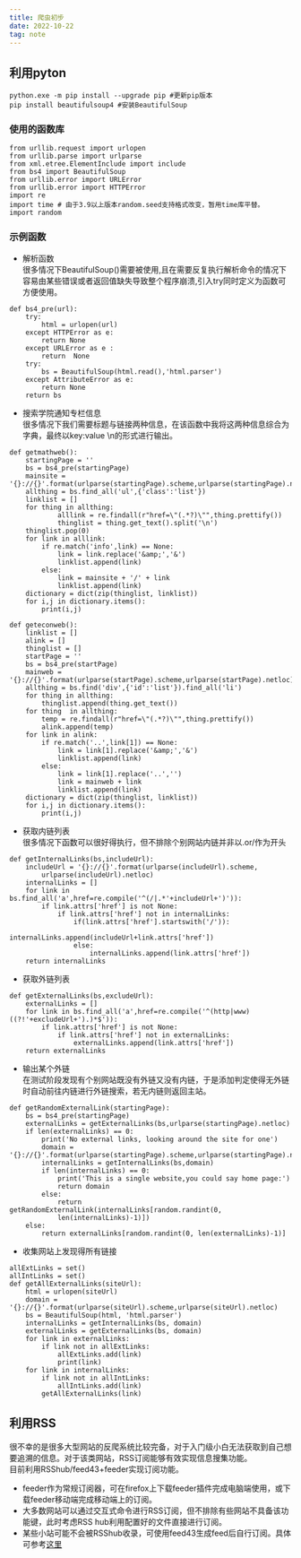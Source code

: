 ```yaml
---
title: 爬虫初步
date: 2022-10-22
tag: note
---
```

## 利用pyton
```
python.exe -m pip install --upgrade pip #更新pip版本
pip install beautifulsoup4 #安装BeautifulSoup
```
### 使用的函数库
```
from urllib.request import urlopen
from urllib.parse import urlparse
from xml.etree.ElementInclude import include
from bs4 import BeautifulSoup 
from urllib.error import URLError
from urllib.error import HTTPError
import re
import time # 由于3.9以上版本random.seed支持格式改变，暂用time库平替。
import random
```
### 示例函数
* 解析函数    
        很多情况下BeautifulSoup()需要被使用,且在需要反复执行解析命令的情况下容易由某些错误或者返回值缺失导致整个程序崩溃,引入try同时定义为函数可方便使用。
```
def bs4_pre(url):
    try:
        html = urlopen(url)
    except HTTPError as e:
        return None
    except URLError as e :
        return  None
    try:
        bs = BeautifulSoup(html.read(),'html.parser')
    except AttributeError as e:
        return None
    return bs
```
* 搜索学院通知专栏信息    
        很多情况下我们需要标题与链接两种信息，在该函数中我将这两种信息综合为字典，最终以key:value \n的形式进行输出。
```
def getmathweb():
    startingPage = ''
    bs = bs4_pre(startingPage)
    mainsite = '{}://{}'.format(urlparse(startingPage).scheme,urlparse(startingPage).netloc)
    allthing = bs.find_all('ul',{'class':'list'})
    linklist = []
    for thing in allthing:
            alllink = re.findall(r"href=\"(.*?)\"",thing.prettify())
            thinglist = thing.get_text().split('\n')	
    thinglist.pop(0)
    for link in alllink:
        if re.match('info',link) == None:
            link = link.replace('&amp;','&')
            linklist.append(link)
        else:
            link = mainsite + '/' + link
            linklist.append(link)
    dictionary = dict(zip(thinglist, linklist))
    for i,j in dictionary.items():
        print(i,j)

```
```
def geteconweb():
    linklist = []
    alink = []
    thinglist = []
    startPage = ''
    bs = bs4_pre(startPage)
    mainweb = '{}://{}'.format(urlparse(startPage).scheme,urlparse(startPage).netloc)
    allthing = bs.find('div',{'id':'list'}).find_all('li')
    for thing in allthing:
        thinglist.append(thing.get_text())
    for thing  in allthing:
        temp = re.findall(r"href=\"(.*?)\"",thing.prettify())
        alink.append(temp)
    for link in alink:
        if re.match('..',link[1]) == None:
            link = link[1].replace('&amp;','&')
            linklist.append(link)
        else:
            link = link[1].replace('..','')
            link = mainweb + link
            linklist.append(link)
    dictionary = dict(zip(thinglist, linklist))
    for i,j in dictionary.items():
        print(i,j)
```
* 获取内链列表    
        很多情况下函数可以很好得执行，但不排除个别网站内链并非以.or/作为开头
```
def getInternalLinks(bs,includeUrl):
    includeUrl = '{}://{}'.format(urlparse(includeUrl).scheme,
        urlparse(includeUrl).netloc)
    internalLinks = []
    for link in bs.find_all('a',href=re.compile('^(/|.*'+includeUrl+')')): 
        if link.attrs['href'] is not None:
            if link.attrs['href'] not in internalLinks:
                if(link.attrs['href'].startswith('/')):
                    internalLinks.append(includeUrl+link.attrs['href'])
                else:
                    internalLinks.append(link.attrs['href'])
    return internalLinks
```
* 获取外链列表
```
def getExternalLinks(bs,excludeUrl):
    externalLinks = []
    for link in bs.find_all('a',href=re.compile('^(http|www)((?!'+excludeUrl+').)*$')):
        if link.attrs['href'] is not None:
            if link.attrs['href'] not in externalLinks:
                externalLinks.append(link.attrs['href'])
    return externalLinks
```
* 输出某个外链    
        在测试阶段发现有个别网站既没有外链又没有内链，于是添加判定使得无外链时自动前往内链进行外链搜索，若无内链则返回主站。
```
def getRandomExternalLink(startingPage):
    bs = bs4_pre(startingPage)
    externalLinks = getExternalLinks(bs,urlparse(startingPage).netloc)
    if len(externalLinks) == 0:
        print('No external links, looking around the site for one')
        domain = '{}://{}'.format(urlparse(startingPage).scheme,urlparse(startingPage).netloc) 
        internalLinks = getInternalLinks(bs,domain)
        if len(internalLinks) == 0:
            print('This is a single website,you could say home page:')
            return domain
        else:
            return getRandomExternalLink(internalLinks[random.randint(0,
            len(internalLinks)-1)])
    else:
        return externalLinks[random.randint(0, len(externalLinks)-1)]
```
* 收集网站上发现得所有链接
```
allExtLinks = set()
allIntLinks = set()
def getAllExternalLinks(siteUrl):
    html = urlopen(siteUrl)
    domain = '{}://{}'.format(urlparse(siteUrl).scheme,urlparse(siteUrl).netloc)
    bs = BeautifulSoup(html, 'html.parser')
    internalLinks = getInternalLinks(bs, domain)
    externalLinks = getExternalLinks(bs, domain)
    for link in externalLinks:
        if link not in allExtLinks:
            allExtLinks.add(link)
            print(link)
    for link in internalLinks:
        if link not in allIntLinks:
            allIntLinks.add(link)
        getAllExternalLinks(link)
```
## 利用RSS
很不幸的是很多大型网站的反爬系统比较完备，对于入门级小白无法获取到自己想要追溯的信息。对于该类网站，RSS订阅能够有效实现信息搜集功能。    
目前利用RSShub/feed43+feeder实现订阅功能。    
* feeder作为常规订阅器，可在firefox上下载feeder插件完成电脑端使用，或下载feeder移动端完成移动端上的订阅。    
* 大多数网站可以通过交互式命令进行RSS订阅，但不排除有些网站不具备该功能键，此时考虑RSS hub利用配置好的文件直接进行订阅。    
* 某些小站可能不会被RSShub收录，可使用feed43生成feed后自行订阅。具体可参考[这里](https://feed43.com/faq.html)
